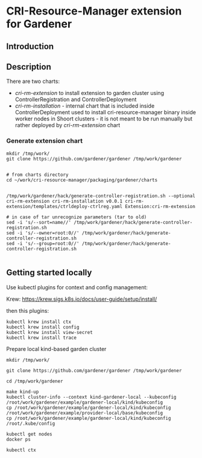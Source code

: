 # CRI-Resource-Manager extension for Gardener

## Introduction



## Description

There are two charts:

- *cri-rm-extension* to install extension to garden cluster using ControllerRegistration and ControllerDeployment
- *cri-rm-installation* - internal chart that is included inside ControllerDeployment used to install cri-resource-manager binary inside worker nodes in Shoort clusters - it is not meant to be run manually but rather deployed by *cri-rm-extension* chart



### Generate extension chart


```
mkdir /tmp/work/
git clone https://github.com/gardener/gardener /tmp/work/gardener


# from charts directory
cd ~/work/cri-resource-manager/packaging/gardener/charts


/tmp/work/gardener/hack/generate-controller-registration.sh --optional cri-rm-extension cri-rm-installation v0.0.1 cri-rm-extension/templates/ctrldeploy-ctrlreg.yaml Extension:cri-rm-extension

# in case of tar unrecognize parameters (tar to old)
sed -i 's/--sort=name//' /tmp/work/gardener/hack/generate-controller-registration.sh
sed -i 's/--owner=root:0//' /tmp/work/gardener/hack/generate-controller-registration.sh
sed -i 's/--group=root:0//' /tmp/work/gardener/hack/generate-controller-registration.sh


```


## Getting started locally


Use kubectl plugins for context and config management:

Krew: https://krew.sigs.k8s.io/docs/user-guide/setup/install/

then this plugins:

```
kubectl krew install ctx
kubectl krew install config
kubectl krew install view-secret
kubectl krew install trace
```

Prepare local kind-based garden cluster


```
mkdir /tmp/work/

git clone https://github.com/gardener/gardener /tmp/work/gardener

cd /tmp/work/gardener

make kind-up
kubectl cluster-info --context kind-gardener-local --kubeconfig /root/work/gardener/example/gardener-local/kind/kubeconfig
cp /root/work/gardener/example/gardener-local/kind/kubeconfig /root/work/gardener/example/provider-local/base/kubeconfig
cp /root/work/gardener/example/gardener-local/kind/kubeconfig /root/.kube/config

kubectl get nodes
docker ps

kubectl ctx

```

